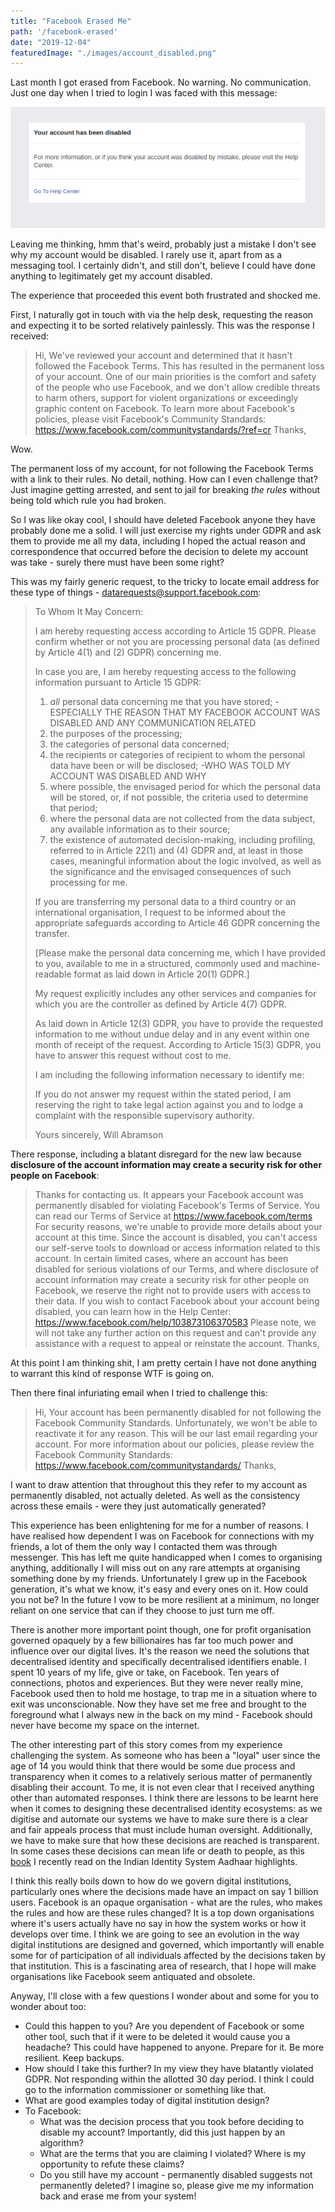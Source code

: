 ```yaml
---
title: "Facebook Erased Me"
path: '/facebook-erased'
date: "2019-12-04"
featuredImage: "./images/account_disabled.png"  
---
```


Last month I got erased from Facebook. No warning. No communication. Just one day when I tried to login I was faced with this message:

![Account Disabled](images/account_disabled.png)

Leaving me thinking, hmm that's weird, probably just a mistake I don't see why my account would be disabled. I rarely use it, apart from as a messaging tool. I certainly didn't, and still don't, believe I could have done anything to legitimately get my account disabled.

The experience that proceeded this event both frustrated and shocked me. 

First, I naturally got in touch with via the help desk, requesting the reason and expecting it to be sorted relatively painlessly. This was the response I received:

> Hi,
> We've reviewed your account and determined that it hasn't followed the 
> Facebook Terms. This has resulted in the permanent loss of your account.
> One of our main priorities is the comfort and safety of the people who 
> use Facebook, and we don't allow credible threats to harm others, 
> support for violent organizations or exceedingly graphic content on 
> Facebook.
> To learn more about Facebook's policies, please visit Facebook's Community Standards:
> <https://www.facebook.com/communitystandards/?ref=cr>
> Thanks,

Wow.

The permanent loss of my account, for not following the Facebook Terms with a link to their rules. No detail, nothing. How can I even challenge that? Just imagine getting arrested, and sent to jail for breaking *the rules* without being told which rule you had broken.

So I was like okay cool, I should have deleted Facebook anyone they have probably done me a solid. I will just exercise my rights under GDPR and ask them to provide me all my data, including I hoped the actual reason and correspondence that occurred before the decision to delete my account was take - surely there must have been some right?

This was my fairly generic request, to the tricky to locate email address for these type of things - datarequests@support.facebook.com:

> To Whom It May Concern:
>
> I am hereby  requesting access according to Article 15 GDPR. Please confirm whether  or not you are processing personal data (as defined by Article 4(1) and  (2) GDPR) concerning me.
>
> In case you are, I am hereby requesting access to the following information pursuant to Article 15 GDPR:
>
> 1. *all*  personal data concerning me that you have stored; - ESPECIALLY THE  REASON THAT MY FACEBOOK ACCOUNT WAS DISABLED AND ANY COMMUNICATION  RELATED
> 2. the purposes of the processing;
> 3. the categories of personal data concerned;
> 4. the  recipients or categories of recipient to whom the personal data have  been or will be disclosed; -WHO WAS TOLD MY ACCOUNT WAS DISABLED AND WHY
> 5. where  possible, the envisaged period for which the personal data will be  stored, or, if not possible, the criteria used to determine that period;
> 6. where the personal data are not collected from the data subject, any available information as to their source;
> 7. the  existence of automated decision-making, including profiling, referred  to in Article 22(1) and (4) GDPR and, at least in those cases,  meaningful information about the logic involved, as well as the  significance and the envisaged consequences of such processing for me.
>
> If  you are transferring my personal data to a third country or an  international organisation, I request to be informed about the  appropriate safeguards according to Article 46 GDPR concerning the  transfer.
>
> [Please make the personal data concerning me, which I  have provided to you, available to me in a structured, commonly used and  machine-readable format as laid down in Article 20(1) GDPR.]
>
> My  request explicitly includes any other services and companies for which  you are the controller as defined by Article 4(7) GDPR.
>
> As laid  down in Article 12(3) GDPR, you have to provide the requested  information to me without undue delay and in any event within one month  of receipt of the request. According to Article 15(3) GDPR, you have to  answer this request without cost to me.
>
> I am including the following information necessary to identify me:
>
> <My Personal Info>
>
> If you do not answer my request within the stated  period, I am reserving the right to take legal action against you and to  lodge a complaint with the responsible supervisory authority.
>
> Yours sincerely,
> Will Abramson

There response, including a blatant disregard for the new law because **disclosure of the account information may create a security risk for other people on Facebook**:

> Thanks for contacting us. 
> It appears your Facebook account was permanently disabled for violating 
> Facebook's Terms of Service. You can read our Terms of Service at <https://www.facebook.com/terms>
> For security reasons, we're unable to provide more details about your 
> account at this time. Since the account is disabled, you can't access 
> our self-serve tools to download or access information related to this 
> account. 
> In certain limited cases, where an account has been disabled for serious
> violations of our Terms, and where disclosure of account information 
> may create a security risk for other people on Facebook, we reserve the 
> right not to provide users with access to their data.
> If you wish to contact Facebook about your account being disabled, you can learn how in the Help Center: <https://www.facebook.com/help/103873106370583>
> Please note, we will not take any further action on this request and 
> can't provide any assistance with a request to appeal or reinstate the 
> account.
> Thanks,

At this point I am thinking shit, I am pretty certain I have not done anything to warrant this kind of response WTF is going on.

Then there final infuriating email when I tried to challenge this:

> Hi,
> Your account has been permanently disabled for not following the 
> Facebook Community Standards. Unfortunately, we won't be able to 
> reactivate it for any reason.
> This will be our last email regarding your account. For more information
> about our policies, please review the Facebook Community Standards:
> <https://www.facebook.com/communitystandards/>
> Thanks,

I want to draw attention that throughout this they refer to my account as permanently disabled, not actually deleted. As well as the consistency across these emails - were they just automatically generated?

This experience has been enlightening for me for a number of reasons. I have realised how dependent I was on Facebook for connections with my friends, a lot of them the only way I contacted them was through messenger. This has left me quite handicapped when I comes to organising anything, additionally I will miss out on any rare attempts at organising something done by my friends. Unfortunately I grew up in the Facebook generation, it's what we know, it's easy and every ones on it. How could you not be?  In the future I vow to be more resilient at a minimum, no longer reliant on one service that can if they choose to just turn me off.

There is another more important point though, one for profit organisation governed opaquely by a few billionaires has far too much power and influence over our digital lives. It's the reason we need the solutions that decentralised identity and specifically decentralised identifiers enable. I spent 10 years of my life, give or take, on Facebook. Ten years of connections, photos and experiences. But they were never really mine, Facebook used then to hold me hostage, to trap me in a situation where to exit was unconscionable. Now they have set me free and brought to the foreground what I always new in the back on my mind - Facebook should never have become my space on the internet.

The other interesting part of this story comes from my experience challenging the system. As someone who has been a "loyal" user since the age of 14 you would  think that there would be some due process and transparency when it comes to a relatively serious matter of permanently disabling their account. To me, it is not even clear that I received anything other than automated responses. I think there are lessons to be learnt here when it comes to designing these decentralised identity ecosystems: as we digitise and automate our systems we have to make sure there is a clear and fair appeals process that must include human oversight. Additionally, we have to make sure that how these decisions are reached is transparent. In some cases these decisions can mean life or death to people, as this [book](https://www.amazon.co.uk/dp/B07PWVRW11/ref=dp-kindle-redirect?_encoding=UTF8&btkr=1) I recently read on the Indian Identity System Aadhaar highlights.

I think this really boils down to how do we govern digital institutions, particularly ones where the decisions made have an impact on say 1 billion users. Facebook is an opaque organisation - what are the rules, who makes the rules and how are these rules changed? It is a top down organisations where it's users actually have no say in how the system works or how it develops over time. I think we are going to see an evolution in the way digital institutions are designed and governed, which importantly will enable some for of participation of all individuals affected by the decisions taken by that institution. This is a fascinating area of research, that I hope will make organisations like Facebook seem antiquated and obsolete.

Anyway, I'll close with a few questions I wonder about and some for you to wonder about too:

* Could this happen to you? Are you dependent of Facebook or some other tool, such that if it were to be deleted it would cause you a headache? This could have happened to anyone. Prepare for it. Be more resilient. Keep backups.
* How should I take this further? In my view they have blatantly violated GDPR. Not responding within the allotted 30 day period. I think I could go to the information commissioner or something like that. 
* What are good examples today of digital institution design?
* To Facebook:
  * What was the decision process that you took before deciding to disable my account? Importantly, did this just happen by an algorithm?
  * What are the terms that you are claiming I violated? Where is my opportunity to refute these claims?
  * Do you still have my account - permanently disabled suggests not permanently deleted? I imagine so, please give me my information back and erase me from your system!
